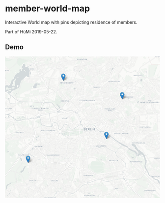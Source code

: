 # member-world-map

Interactive World map with pins depicting residence of members.

Part of HüMi 2019-05-22.

## Demo
![map](.assets/demo.png)
